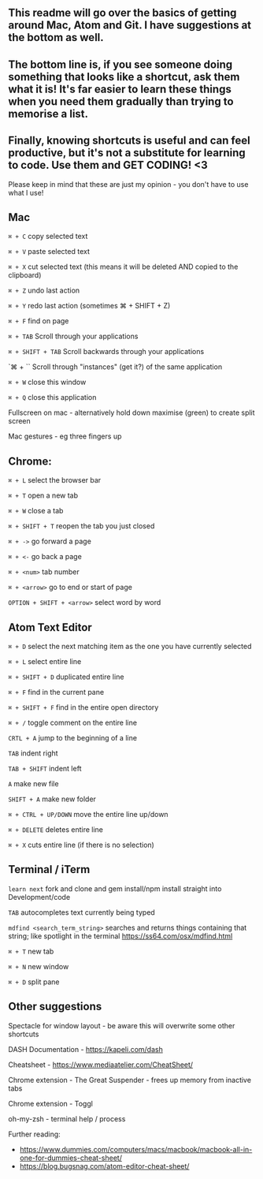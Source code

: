## This readme will go over the basics of getting around Mac, Atom and Git. I have suggestions at the bottom as well.

## The bottom line is, if you see someone doing something that looks like a shortcut, ask them what it is! It's far easier to learn these things when you need them gradually than trying to memorise a list.

## Finally, knowing shortcuts is useful and can feel productive, but it's not a substitute for learning to code. Use them and GET CODING! <3

Please keep in mind that these are just my opinion - you don't have to use what I use!


## Mac
`⌘ + C` copy selected text

`⌘ + V` paste selected text

`⌘ + X` cut selected text (this means it will be deleted AND copied to the clipboard)

`⌘ + Z` undo last action

`⌘ + Y` redo last action (sometimes ⌘ + SHIFT + Z)

`⌘ + F` find on page

`⌘ + TAB` Scroll through your applications

`⌘ + SHIFT + TAB` Scroll backwards through your applications

`⌘ + `` Scroll through "instances" (get it?) of the same application

`⌘ + W` close this window

`⌘ + Q` close this application

Fullscreen on mac - alternatively hold down maximise (green) to create split screen

Mac gestures - eg three fingers up

## Chrome:
`⌘ + L` select the browser bar

`⌘ + T` open a new tab

`⌘ + W` close a tab

`⌘ + SHIFT + T` reopen the tab you just closed

`⌘ + ->` go forward a page

`⌘ + <-` go back a page

`⌘ + <num>` tab number

`⌘ + <arrow>` go to end or start of page

`OPTION + SHIFT + <arrow>` select word by word



## Atom Text Editor

`⌘ + D` select the next matching item as the one you have currently selected

`⌘ + L` select entire line

`⌘ + SHIFT + D` duplicated entire line

`⌘ + F` find in the current pane

`⌘ + SHIFT + F` find in the entire open directory

`⌘ + /` toggle comment on the entire line

`CRTL + A` jump to the beginning of a line

`TAB` indent right

`TAB + SHIFT` indent left

`A` make new file

`SHIFT + A` make new folder

`⌘ + CTRL + UP/DOWN` move the entire line up/down

`⌘ + DELETE` deletes entire line

`⌘ + X` cuts entire line (if there is no selection)

## Terminal / iTerm

`learn next` fork and clone and gem install/npm install straight into Development/code

`TAB` autocompletes text currently being typed

`mdfind <search_term_string>` searches and returns things containing that string; like spotlight in the terminal https://ss64.com/osx/mdfind.html

`⌘ + T` new tab

`⌘ + N` new window

`⌘ + D` split pane


## Other suggestions
Spectacle for window layout - be aware this will overwrite some other shortcuts

DASH Documentation - https://kapeli.com/dash

Cheatsheet - https://www.mediaatelier.com/CheatSheet/

Chrome extension - The Great Suspender - frees up memory from inactive tabs

Chrome extension - Toggl

oh-my-zsh - terminal help / process



Further reading:
- https://www.dummies.com/computers/macs/macbook/macbook-all-in-one-for-dummies-cheat-sheet/
- https://blog.bugsnag.com/atom-editor-cheat-sheet/
